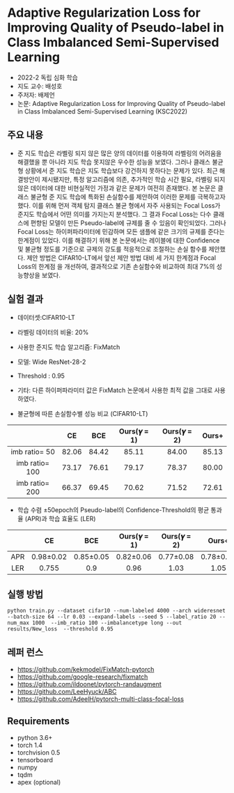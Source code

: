 # Adaptive Regularization Loss for Improving Quality of  Pseudo-label in Class Imbalanced Semi-Supervised Learning
- 2022-2 독립 심화 학습
- 지도 교수: 배성호
- 주저자: 배제언
- 논문: Adaptive Regularization Loss for Improving Quality of  Pseudo-label in Class Imbalanced Semi-Supervised Learning                 (KSC2022)

## 주요 내용

- 준 지도 학습은 라벨링 되지 않은 많은 양의 데이터를 이용하여 라벨링의 어려움을 해결했을 뿐 아니라 지도
학습 못지않은 우수한 성능을 보였다. 그러나 클래스 불균형 상황에서 준 지도 학습은 지도 학습보다 강건하지
못하다는 문제가 있다. 최근 해결방안이 제시됐지만, 특정 알고리즘에 의존, 추가적인 학습 시간 필요, 라벨링
되지 않은 데이터에 대한 비현실적인 가정과 같은 문제가 여전히 존재했다. 본 논문은 클래스 불균형 준 지도
학습에 특화된 손실함수를 제안하여 이러한 문제를 극복하고자 했다. 이를 위해 먼저 객체 탐지 클래스 불균
형에서 자주 사용되는 Focal Loss가 준지도 학습에서 어떤 의미를 가지는지 분석했다. 그 결과 Focal Loss는
다수 클래스에 편향된 모델이 만든 Pseudo-label에 규제를 줄 수 있음이 확인되었다. 그러나 Focal Loss는
하이퍼파라미터에 민감하며 모든 샘플에 같은 크기의 규제를 준다는 한계점이 있었다. 이를 해결하기 위해 본
논문에서는 레이블에 대한 Confidence 및 불균형 정도를 기준으로 규제의 강도를 적응적으로 조절하는 손실
함수를 제안했다. 제안 방법은 CIFAR10-LT에서 앞선 제안 방법 대비 세 가지 한계점과 Focal Loss의 한계점
을 개선하여, 결과적으로 기존 손실함수와 비교하여 최대 7%의 성능향상을 보였다.

## 실험 결과

- 데이터셋:CIFAR10-LT
- 라벨링 데이터의 비율: 20%
- 사용한 준지도 학습 알고리즘: FixMatch
- 모델: Wide ResNet-28-2
- Threshold : 0.95
- 기타: 다른 하이퍼파라미터 값은 FixMatch 논문에서 사용한 최적 값을 그대로 사용하였다.  

- 불균형에 따른 손실함수별 성능 비교 (CIFAR10-LT)

|                |     CE     |     BCE     |     Ours(𝜸 = 1)     |     Ours(𝜸 = 2)     |     Ours+     |
|:--------------:|:---------: | :---------: | :-----------------: | :-----------------: | :-----------: |
| imb ratio= 50  |    82.06   |    84.42    |        85.11        |       84.00         |     85.13     |
| imb ratio= 100 |    73.17   |    76.61    |        79.17        |       78.37         |     80.00     | 
| imb ratio= 200 |    66.37   |    69.45    |        70.62        |       71.52         |     72.61     |



- 학습 수렴 ±50epoch의 Pseudo-label의 Confidence-Threshold의 평균 통과율 (APR)과 학습 효율도 (LER)



|                |     CE     |     BCE     |     Ours(𝜸 = 1)     |     Ours(𝜸 = 2)     |     Ours+     |
|:--------------:|:---------: | :---------: | :-----------------: | :-----------------: | :-----------: |
|      APR       | 0.98±0.02  |  0.85±0.05  |     0.82±0.06       |      0.77±0.08      |   0.78±0.08   |
|      LER       |    0.755   |      0.9    |        0.96         |        1.03         |     1.05      |




## 실행 방법
```
python train.py --dataset cifar10 --num-labeled 4000 --arch wideresnet --batch-size 64 --lr 0.03 --expand-labels --seed 5 --label_ratio 20 --num_max 1000  --imb_ratio 100 --imbalancetype long --out results/New_loss  --threshold 0.95 

```
## 레퍼 런스
- https://github.com/kekmodel/FixMatch-pytorch
- https://github.com/google-research/fixmatch
- https://github.com/ildoonet/pytorch-randaugment
- https://github.com/LeeHyuck/ABC
- https://github.com/AdeelH/pytorch-multi-class-focal-loss

## Requirements
- python 3.6+
- torch 1.4
- torchvision 0.5
- tensorboard
- numpy
- tqdm
- apex (optional)

